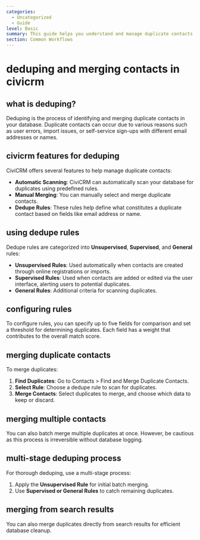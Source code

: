 ```yaml
---
categories:
  - Uncategorized
  - Guide
level: Basic
summary: This guide helps you understand and manage duplicate contacts in CiviCRM by explaining how to find, merge, and prevent duplicates.
section: Common Workflows
---
```


# deduping and merging contacts in civicrm

## what is deduping?
Deduping is the process of identifying and merging duplicate contacts in your database. Duplicate contacts can occur due to various reasons such as user errors, import issues, or self-service sign-ups with different email addresses or names.

## civicrm features for deduping
CiviCRM offers several features to help manage duplicate contacts:

- **Automatic Scanning**: CiviCRM can automatically scan your database for duplicates using predefined rules.
- **Manual Merging**: You can manually select and merge duplicate contacts.
- **Dedupe Rules**: These rules help define what constitutes a duplicate contact based on fields like email address or name.

## using dedupe rules
Dedupe rules are categorized into **Unsupervised**, **Supervised**, and **General** rules:

- **Unsupervised Rules**: Used automatically when contacts are created through online registrations or imports.
- **Supervised Rules**: Used when contacts are added or edited via the user interface, alerting users to potential duplicates.
- **General Rules**: Additional criteria for scanning duplicates.

## configuring rules
To configure rules, you can specify up to five fields for comparison and set a threshold for determining duplicates. Each field has a weight that contributes to the overall match score.

## merging duplicate contacts
To merge duplicates:

1. **Find Duplicates**: Go to Contacts > Find and Merge Duplicate Contacts.
2. **Select Rule**: Choose a dedupe rule to scan for duplicates.
3. **Merge Contacts**: Select duplicates to merge, and choose which data to keep or discard.

## merging multiple contacts
You can also batch merge multiple duplicates at once. However, be cautious as this process is irreversible without database logging.

## multi-stage deduping process
For thorough deduping, use a multi-stage process:

1. Apply the **Unsupervised Rule** for initial batch merging.
2. Use **Supervised or General Rules** to catch remaining duplicates.

## merging from search results
You can also merge duplicates directly from search results for efficient database cleanup.
